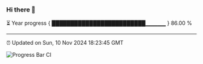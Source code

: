 ### Hi there 👋

⏳ Year progress { █████████████████████████▁▁▁▁▁ } 86.00 %

---

⏰ Updated on Sun, 10 Nov 2024 18:23:45 GMT

![Progress Bar CI](https://github.com/liununu/liununu/workflows/Progress%20Bar%20CI/badge.svg)
